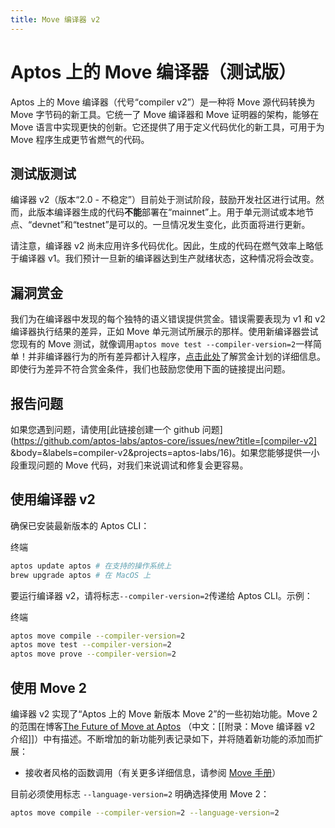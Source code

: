 ```yaml
---
title: Move 编译器 v2
---
```


# Aptos 上的 Move 编译器（测试版）

Aptos 上的 Move 编译器（代号“compiler v2”）是一种将 Move 源代码转换为 Move 字节码的新工具。它统一了 Move 编译器和 Move 证明器的架构，能够在 Move 语言中实现更快的创新。它还提供了用于定义代码优化的新工具，可用于为 Move 程序生成更节省燃气的代码。

## 测试版测试

编译器 v2（版本“2.0 - 不稳定”）目前处于测试阶段，鼓励开发社区进行试用。然而，此版本编译器生成的代码**不能**部署在“mainnet”上。用于单元测试或本地节点、“devnet”和“testnet”是可以的。一旦情况发生变化，此页面将进行更新。

请注意，编译器 v2 尚未应用许多代码优化。因此，生成的代码在燃气效率上略低于编译器 v1。我们预计一旦新的编译器达到生产就绪状态，这种情况将会改变。

## 漏洞赏金

我们为在编译器中发现的每个独特的语义错误提供赏金。错误需要表现为 v1 和 v2 编译器执行结果的差异，正如 Move 单元测试所展示的那样。使用新编译器尝试您现有的 Move 测试，就像调用`aptos move test --compiler-version=2`一样简单！并非编译器行为的所有差异都计入程序，[点击此处](https://hackenproof.com/audit-programs/aptos-labs/move-on-aptos-beta-compiler)了解赏金计划的详细信息。即使行为差异不符合赏金条件，我们也鼓励您使用下面的链接提出问题。

## 报告问题

如果您遇到问题，请使用[此链接创建一个 github 问题](https://github.com/aptos-labs/aptos-core/issues/new?title=[compiler-v2] &body=&labels=compiler-v2&projects=aptos-labs/16)。如果您能够提供一小段重现问题的 Move 代码，对我们来说调试和修复会更容易。

## 使用编译器 v2

确保已安装最新版本的 Aptos CLI：

终端

```bash
aptos update aptos # 在支持的操作系统上
brew upgrade aptos # 在 MacOS 上
```

要运行编译器 v2，请将标志`--compiler-version=2`传递给 Aptos CLI。示例：

终端

```bash
aptos move compile --compiler-version=2
aptos move test --compiler-version=2
aptos move prove --compiler-version=2
```

## 使用 Move 2

编译器 v2 实现了“Aptos 上的 Move 新版本 Move 2”的一些初始功能。Move 2 的范围在博客[The Future of Move at Aptos](https://medium.com/aptoslabs/the-future-of-move-at-aptos-17d0656dcc31) （中文：[[附录：Move 编译器 v2 介绍]]）中有描述。不断增加的新功能列表记录如下，并将随着新功能的添加而扩展：

- 接收者风格的函数调用（有关更多详细信息，请参阅 [Move 手册](https://aptos.dev/en/build/smart-contracts/book/functions)）

目前必须使用标志 `--language-version=2` 明确选择使用 Move 2：

```bash
aptos move compile --compiler-version=2 --language-version=2
```
